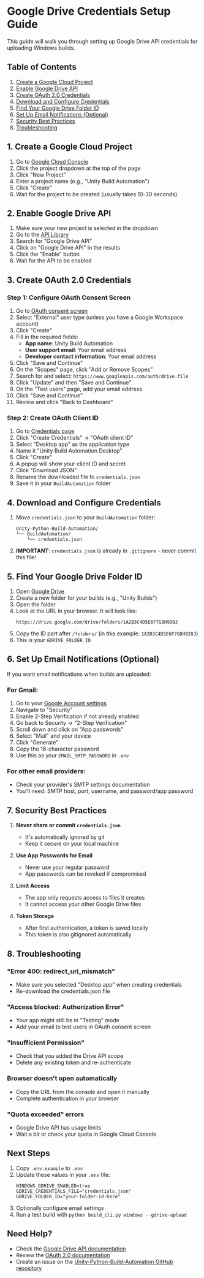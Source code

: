 # Google Drive Credentials Setup Guide

This guide will walk you through setting up Google Drive API credentials for uploading Windows builds.

## Table of Contents
1. [Create a Google Cloud Project](#1-create-a-google-cloud-project)
2. [Enable Google Drive API](#2-enable-google-drive-api)
3. [Create OAuth 2.0 Credentials](#3-create-oauth-20-credentials)
4. [Download and Configure Credentials](#4-download-and-configure-credentials)
5. [Find Your Google Drive Folder ID](#5-find-your-google-drive-folder-id)
6. [Set Up Email Notifications (Optional)](#6-set-up-email-notifications-optional)
7. [Security Best Practices](#7-security-best-practices)
8. [Troubleshooting](#8-troubleshooting)

## 1. Create a Google Cloud Project

1. Go to [Google Cloud Console](https://console.cloud.google.com/)
2. Click the project dropdown at the top of the page
3. Click "New Project"
4. Enter a project name (e.g., "Unity Build Automation")
5. Click "Create"
6. Wait for the project to be created (usually takes 10-30 seconds)

## 2. Enable Google Drive API

1. Make sure your new project is selected in the dropdown
2. Go to the [API Library](https://console.cloud.google.com/apis/library)
3. Search for "Google Drive API"
4. Click on "Google Drive API" in the results
5. Click the "Enable" button
6. Wait for the API to be enabled

## 3. Create OAuth 2.0 Credentials

### Step 1: Configure OAuth Consent Screen

1. Go to [OAuth consent screen](https://console.cloud.google.com/apis/credentials/consent)
2. Select "External" user type (unless you have a Google Workspace account)
3. Click "Create"
4. Fill in the required fields:
   - **App name**: Unity Build Automation
   - **User support email**: Your email address
   - **Developer contact information**: Your email address
5. Click "Save and Continue"
6. On the "Scopes" page, click "Add or Remove Scopes"
7. Search for and select: `https://www.googleapis.com/auth/drive.file`
8. Click "Update" and then "Save and Continue"
9. On the "Test users" page, add your email address
10. Click "Save and Continue"
11. Review and click "Back to Dashboard"

### Step 2: Create OAuth Client ID

1. Go to [Credentials page](https://console.cloud.google.com/apis/credentials)
2. Click "Create Credentials" → "OAuth client ID"
3. Select "Desktop app" as the application type
4. Name it "Unity Build Automation Desktop"
5. Click "Create"
6. A popup will show your client ID and secret
7. Click "Download JSON"
8. Rename the downloaded file to `credentials.json`
9. Save it in your `BuildAutomation` folder

## 4. Download and Configure Credentials

1. Move `credentials.json` to your `BuildAutomation` folder:
   ```
   Unity-Python-Build-Automation/
   └── BuildAutomation/
       └── credentials.json
   ```

2. **IMPORTANT**: `credentials.json` is already in `.gitignore` - never commit this file!

## 5. Find Your Google Drive Folder ID

1. Open [Google Drive](https://drive.google.com)
2. Create a new folder for your builds (e.g., "Unity Builds")
3. Open the folder
4. Look at the URL in your browser. It will look like:
   ```
   https://drive.google.com/drive/folders/1A2B3C4D5E6F7G8H9I0J
   ```
5. Copy the ID part after `/folders/` (in this example: `1A2B3C4D5E6F7G8H9I0J`)
6. This is your `GDRIVE_FOLDER_ID`

## 6. Set Up Email Notifications (Optional)

If you want email notifications when builds are uploaded:

### For Gmail:

1. Go to your [Google Account settings](https://myaccount.google.com/)
2. Navigate to "Security"
3. Enable 2-Step Verification if not already enabled
4. Go back to Security → "2-Step Verification"
5. Scroll down and click on "App passwords"
6. Select "Mail" and your device
7. Click "Generate"
8. Copy the 16-character password
9. Use this as your `EMAIL_SMTP_PASSWORD` in `.env`

### For other email providers:

- Check your provider's SMTP settings documentation
- You'll need: SMTP host, port, username, and password/app password

## 7. Security Best Practices

1. **Never share or commit `credentials.json`**
   - It's automatically ignored by git
   - Keep it secure on your local machine

2. **Use App Passwords for Email**
   - Never use your regular password
   - App passwords can be revoked if compromised

3. **Limit Access**
   - The app only requests access to files it creates
   - It cannot access your other Google Drive files

4. **Token Storage**
   - After first authentication, a token is saved locally
   - This token is also gitignored automatically

## 8. Troubleshooting

### "Error 400: redirect_uri_mismatch"
- Make sure you selected "Desktop app" when creating credentials
- Re-download the credentials.json file

### "Access blocked: Authorization Error"
- Your app might still be in "Testing" mode
- Add your email to test users in OAuth consent screen

### "Insufficient Permission"
- Check that you added the Drive API scope
- Delete any existing token and re-authenticate

### Browser doesn't open automatically
- Copy the URL from the console and open it manually
- Complete authentication in your browser

### "Quota exceeded" errors
- Google Drive API has usage limits
- Wait a bit or check your quota in Google Cloud Console

## Next Steps

1. Copy `.env.example` to `.env`
2. Update these values in your `.env` file:
   ```env
   WINDOWS_GDRIVE_ENABLED=true
   GDRIVE_CREDENTIALS_FILE="credentials.json"
   GDRIVE_FOLDER_ID="your-folder-id-here"
   ```
3. Optionally configure email settings
4. Run a test build with `python build_cli.py windows --gdrive-upload`

## Need Help?

- Check the [Google Drive API documentation](https://developers.google.com/drive/api/v3/about-sdk)
- Review the [OAuth 2.0 documentation](https://developers.google.com/identity/protocols/oauth2)
- Create an issue on the [Unity-Python-Build-Automation GitHub repository](https://github.com/angrysharkstudio/Unity-Python-Build-Automation)